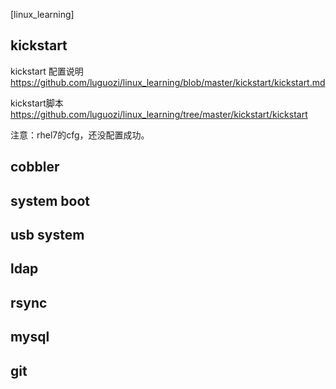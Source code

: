 [linux_learning]
## kickstart
kickstart 配置说明
https://github.com/luguozi/linux_learning/blob/master/kickstart/kickstart.md

kickstart脚本
https://github.com/luguozi/linux_learning/tree/master/kickstart/kickstart

注意：rhel7的cfg，还没配置成功。

## cobbler

## system boot

## usb system

## ldap

## rsync

## mysql

## git
